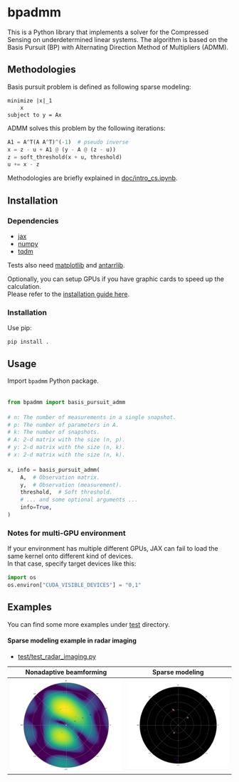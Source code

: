 # bpadmm

This is a Python library that implements a solver for the Compressed Sensing on underdetermined linear systems.
The algorithm is based on the Basis Pursuit (BP) with Alternating Direction Method of Multipliers (ADMM).

## Methodologies

Basis pursuit problem is defined as following sparse modeling:

```
minimize |x|_1
    x
subject to y = Ax
```

ADMM solves this problem by the following iterations:

```Python
A1 = A^T(A A^T)^(-1)  # pseudo inverse
x = z - u + A1 @ (y - A @ (z - u))
z = soft_threshold(x + u, threshold)
u += x - z
```

Methodologies are briefly explained in [doc/intro_cs.ipynb](doc/intro_cs.ipynb).

## Installation 

### Dependencies

- [jax](https://docs.jax.dev/en/latest/index.html)
- [numpy](https://pypi.org/project/numpy/)
- [tqdm](https://pypi.org/project/tqdm/)

Tests also need [matplotlib](https://pypi.org/project/matplotlib/) and [antarrlib](https://github.com/taishi-hashimoto/python-antarrlib).

Optionally, you can setup GPUs if you have graphic cards to speed up the calculation.  
Please refer to the [installation guide here](./INSTALL.md).

### Installation

Use pip:

```
pip install .
```

## Usage

Import `bpadmm` Python package.

```Python

from bpadmm import basis_pursuit_admm

# n: The number of measurements in a single snapshot.
# p: The number of parameters in A.
# k: The number of snapshots.
# A: 2-d matrix with the size (n, p).
# y: 2-d matrix with the size (n, k).
# x: 2-d matrix with the size (n, k).

x, info = basis_pursuit_admm(
    A,  # Observation matrix.
    y,  # Observation (measurement).
    threshold,  # Soft threshold.
    # ... and some optional arguments ...
    info=True,
)

```

### Notes for multi-GPU environment

If your environment has multiple different GPUs, JAX can fail to load the same
kernel onto different kind of devices.  
In that case, specify target devices like this:

```python
import os
os.environ["CUDA_VISIBLE_DEVICES"] = "0,1"
```

## Examples

You can find some more examples under [test](./test) directory.

#### Sparse modeling example in radar imaging

- [test/test_radar_imaging.py](test/test_radar_imaging.py)  

|Nonadaptive beamforming                       |Sparse modeling                         |
|----------------------------------------------|----------------------------------------|
|![nonadaptive](doc/bpadmm_fourier_imaging.png)|![bpadmm](doc/bpadmm_sparse_imaging.png)|


